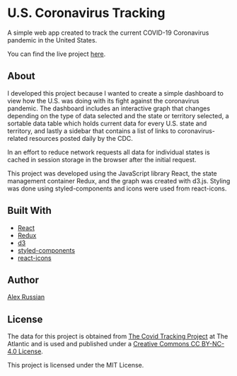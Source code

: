 # U.S. Coronavirus Tracking

A simple web app created to track the current COVID-19 Coronavirus pandemic in the United States.

You can find the live project [here](https://us-coronavirus-tracking.netlify.app).

## About

I developed this project because I wanted to create a simple dashboard to view how the U.S. was doing with its fight against the coronavirus pandemic. The dashboard includes an interactive graph that changes depending on the type of data selected and the state or territory selected, a sortable data table which holds current data for every U.S. state and territory, and lastly a sidebar that contains a list of links to coronavirus-related resources posted daily by the CDC.

In an effort to reduce network requests all data for individual states is cached in session storage in the browser after the initial request.

This project was developed using the JavaScript library React, the state management container Redux, and the graph was created with d3.js. Styling was done using styled-components and icons were used from react-icons.

## Built With

* [React](https://reactjs.org/)
* [Redux](https://redux.js.org/)
* [d3](https://d3js.org/)
* [styled-components](https://styled-components.com/)
* [react-icons](https://react-icons.github.io/)

## Author

[Alex Russian](https://github.com/russ430)

## License

The data for this project is obtained from [The Covid Tracking Project](https://covidtracking.com) at The Atlantic and is used and published under a [Creative Commons CC BY-NC-4.0 License](https://creativecommons.org/licenses/by-nc/4.0/).

This project is licensed under the MIT License.
